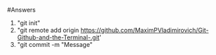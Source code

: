 #Answers
1. "git init"
2. "git remote add origin https://github.com/MaximPVladimirovich/Git-Github-and-the-Terminal-.git'
3. "git commit -m "Message"
